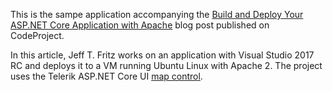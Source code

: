 This is the sampe application accompanying the [Build and Deploy Your ASP.NET Core Application with Apache](https://www.codeproject.com/Articles/1168100/Build-and-Deploy-Your-ASP-NET-Core-Application-w) blog post published on CodeProject.

In this article, Jeff T. Fritz works on an application with Visual Studio 2017 RC and deploys it to a VM running Ubuntu Linux with Apache 2. The project uses the Telerik ASP.NET Core UI [map control](http://www.telerik.com/aspnet-core-ui/map).
